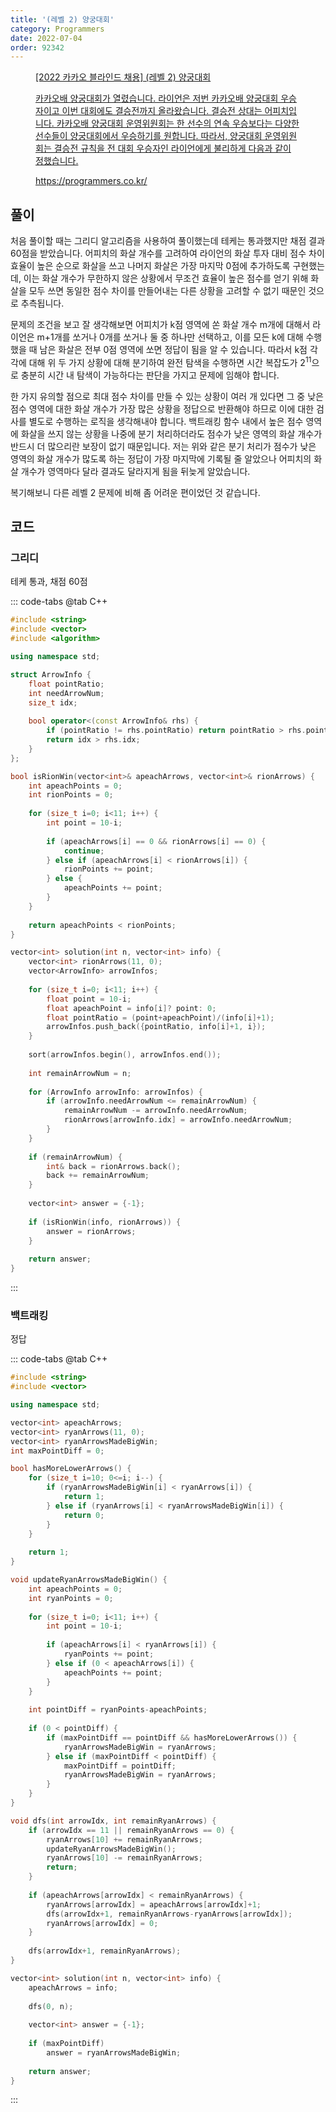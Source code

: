 ```yaml
---
title: '(레벨 2) 양궁대회'
category: Programmers
date: 2022-07-04
order: 92342
---
```


<figure class="opengraph"><a href="https://programmers.co.kr/learn/courses/30/lessons/92342" data-source-url="https://programmers.co.kr/learn/courses/30/lessons/92342">
<div class="og-image" style="background-image: url('https://drive.google.com/uc?export=view&id=1J7HqHQeh0rWbRtmHtU9-1E36gTRhJX8N');"></div>
<div class="og-text">
<p class="og-title">[2022 카카오 블라인드 채용] (레벨 2) 양궁대회</p>
<p class="og-desc">카카오배 양궁대회가 열렸습니다.
라이언은 저번 카카오배 양궁대회 우승자이고 이번 대회에도 결승전까지 올라왔습니다. 결승전 상대는 어피치입니다.
카카오배 양궁대회 운영위원회는 한 선수의 연속 우승보다는 다양한 선수들이 양궁대회에서 우승하기를 원합니다. 따라서, 양궁대회 운영위원회는 결승전 규칙을 전 대회 우승자인 라이언에게 불리하게 다음과 같이 정했습니다.</p>
<p class="og-host">https://programmers.co.kr/</p></div></a></figure>

## 풀이
처음 풀이할 때는 그리디 알고리즘을 사용하여 풀이했는데 테케는 통과했지만 채점 결과 60점을 받았습니다. 어피치의 화살 개수를 고려하여 라이언의 화살 투자 대비 점수 차이 효율이 높은 순으로 화살을 쓰고 나머지 화살은 가장 마지막 0점에 추가하도록 구현했는데, 이는 화살 개수가 무한하지 않은 상황에서 무조건 효율이 높은 점수를 얻기 위해 화살을 모두 쓰면 동일한 점수 차이를 만들어내는 다른 상황을 고려할 수 없기 때문인 것으로 추측됩니다.

문제의 조건을 보고 잘 생각해보면 어피치가 k점 영역에 쏜 화살 개수 m개에 대해서 라이언은 m+1개를 쏘거나 0개를 쏘거나 둘 중 하나만 선택하고, 이를 모든 k에 대해 수행했을 때 남은 화살은 전부 0점 영역에 쏘면 정답이 됨을 알 수 있습니다. 따라서 k점 각각에 대해 위 두 가지 상황에 대해 분기하여 완전 탐색을 수행하면 시간 복잡도가 $2^{11}$으로 충분히 시간 내 탐색이 가능하다는 판단을 가지고 문제에 임해야 합니다.

한 가지 유의할 점으로 최대 점수 차이를 만들 수 있는 상황이 여러 개 있다면 그 중 낮은 점수 영역에 대한 화살 개수가 가장 많은 상황을 정답으로 반환해야 하므로 이에 대한 검사를 별도로 수행하는 로직을 생각해내야 합니다. 백트래킹 함수 내에서 높은 점수 영역에 화살을 쓰지 않는 상황을 나중에 분기 처리하더라도 점수가 낮은 영역의 화살 개수가 반드시 더 많으리란 보장이 없기 때문입니다. 저는 위와 같은 분기 처리가 점수가 낮은 영역의 화살 개수가 많도록 하는 정답이 가장 마지막에 기록될 줄 알았으나 어피치의 화살 개수가 영역마다 달라 결과도 달라지게 됨을 뒤늦게 알았습니다.

복기해보니 다른 레벨 2 문제에 비해 좀 어려운 편이었던 것 같습니다.

## 코드
### 그리디
테케 통과, 채점 60점

::: code-tabs
@tab C++
```cpp
#include <string>
#include <vector>
#include <algorithm>

using namespace std;

struct ArrowInfo {
    float pointRatio;
    int needArrowNum;
    size_t idx;
    
    bool operator<(const ArrowInfo& rhs) {
        if (pointRatio != rhs.pointRatio) return pointRatio > rhs.pointRatio;
        return idx > rhs.idx;
    }
};

bool isRionWin(vector<int>& apeachArrows, vector<int>& rionArrows) {
    int apeachPoints = 0;
    int rionPoints = 0;
    
    for (size_t i=0; i<11; i++) {
        int point = 10-i;
        
        if (apeachArrows[i] == 0 && rionArrows[i] == 0) {
            continue;
        } else if (apeachArrows[i] < rionArrows[i]) {
            rionPoints += point;
        } else {
            apeachPoints += point;
        }
    }
    
    return apeachPoints < rionPoints;
}

vector<int> solution(int n, vector<int> info) {
    vector<int> rionArrows(11, 0);
    vector<ArrowInfo> arrowInfos;
    
    for (size_t i=0; i<11; i++) {
        float point = 10-i;
        float apeachPoint = info[i]? point: 0;
        float pointRatio = (point+apeachPoint)/(info[i]+1);
        arrowInfos.push_back({pointRatio, info[i]+1, i});
    }
    
    sort(arrowInfos.begin(), arrowInfos.end());
    
    int remainArrowNum = n;
    
    for (ArrowInfo arrowInfo: arrowInfos) {
        if (arrowInfo.needArrowNum <= remainArrowNum) {
            remainArrowNum -= arrowInfo.needArrowNum;
            rionArrows[arrowInfo.idx] = arrowInfo.needArrowNum;
        }
    }
    
    if (remainArrowNum) {
        int& back = rionArrows.back();
        back += remainArrowNum;
    }
    
    vector<int> answer = {-1};
    
    if (isRionWin(info, rionArrows)) {
        answer = rionArrows;
    }
    
    return answer;
}
```
:::

### 백트래킹
정답

::: code-tabs
@tab C++
```cpp
#include <string>
#include <vector>

using namespace std;

vector<int> apeachArrows;
vector<int> ryanArrows(11, 0);
vector<int> ryanArrowsMadeBigWin;
int maxPointDiff = 0;

bool hasMoreLowerArrows() {
    for (size_t i=10; 0<=i; i--) {
        if (ryanArrowsMadeBigWin[i] < ryanArrows[i]) {
            return 1;
        } else if (ryanArrows[i] < ryanArrowsMadeBigWin[i]) {
            return 0;
        }
    }
    
    return 1;
}

void updateRyanArrowsMadeBigWin() {
    int apeachPoints = 0;
    int ryanPoints = 0;
    
    for (size_t i=0; i<11; i++) {
        int point = 10-i;
        
        if (apeachArrows[i] < ryanArrows[i]) {
            ryanPoints += point;
        } else if (0 < apeachArrows[i]) {
            apeachPoints += point;
        }
    }
    
    int pointDiff = ryanPoints-apeachPoints;
    
    if (0 < pointDiff) {
        if (maxPointDiff == pointDiff && hasMoreLowerArrows()) {
            ryanArrowsMadeBigWin = ryanArrows;
        } else if (maxPointDiff < pointDiff) {
            maxPointDiff = pointDiff;
            ryanArrowsMadeBigWin = ryanArrows;
        }
    }
}

void dfs(int arrowIdx, int remainRyanArrows) {
    if (arrowIdx == 11 || remainRyanArrows == 0) {
        ryanArrows[10] += remainRyanArrows;
        updateRyanArrowsMadeBigWin();
        ryanArrows[10] -= remainRyanArrows;
        return;
    }
    
    if (apeachArrows[arrowIdx] < remainRyanArrows) {
        ryanArrows[arrowIdx] = apeachArrows[arrowIdx]+1;
        dfs(arrowIdx+1, remainRyanArrows-ryanArrows[arrowIdx]);
        ryanArrows[arrowIdx] = 0;
    }
    
    dfs(arrowIdx+1, remainRyanArrows);
}

vector<int> solution(int n, vector<int> info) {
    apeachArrows = info;
    
    dfs(0, n);
    
    vector<int> answer = {-1};
    
    if (maxPointDiff)
        answer = ryanArrowsMadeBigWin;
    
    return answer;
}
```
:::

